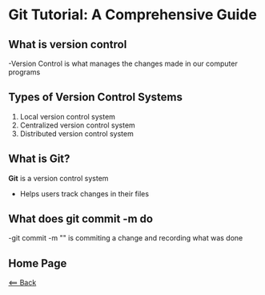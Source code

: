 # Git Tutorial: A Comprehensive Guide

## What is version control

-Version Control is what manages the changes made in our computer programs

## Types of Version Control Systems

1. Local version control system
2. Centralized version control system
3. Distributed version control system

## What is Git?

**Git** is a version control system

- Helps users track changes in their files

## What does git commit -m do

-git commit -m "" is commiting a change and recording what was done

## Home Page

[<== Back](https://denekm.github.io/reading-notes/)
